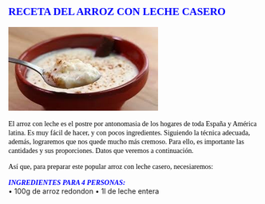 ## <span style="Color:Blue;Font-Size:18;Font-Family:Castellar;">**RECETA DEL ARROZ CON LECHE CASERO**</span>

![imagen montaje](arroz.jpg)

<span style="Color:Black;Font-Size:12;Font-Family:Time New Roman;">El arroz con leche es el postre por antonomasia de los hogares de toda España y América latina. Es muy fácil de hacer, y con pocos ingredientes. Siguiendo la técnica adecuada, además, lograremos que nos quede mucho más cremoso. Para ello, es importante las cantidades y sus proporciones. Datos que veremos a continuación.   
  
<span style="Color:Black;Font-Family:Time New Roman;Font-Size:12;">Así que, para preparar este popular arroz con leche casero, necesiaremos:</span>

  
  <span style="Color:Blue;Font-Size:14;Font-Family:Time New Roman;">___INGREDIENTES PARA 4 PERSONAS:___</span>  
    <span sttyle="Color:Black;Font-Family:Time New Roman;Font-Size:12;">•	100g de arroz redondo</spa>n
   <span sttyle="Color:Black;Font-Family:Time New Roman;Font-Size:12;">•	1l de leche entera
